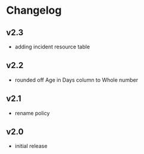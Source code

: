 # Changelog

## v2.3

- adding incident resource table

## v2.2

- rounded off Age in Days column to Whole number

## v2.1

- rename policy

## v2.0

- initial release
